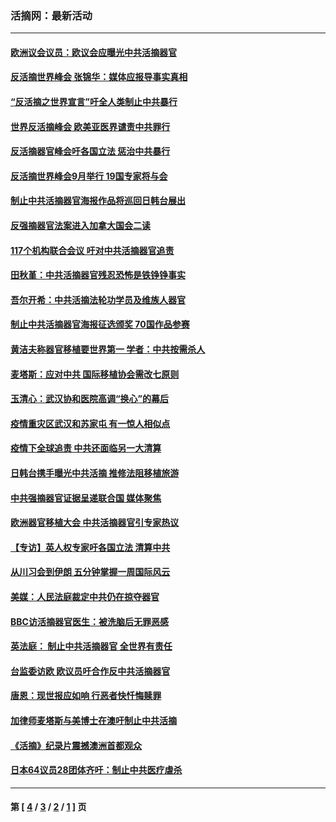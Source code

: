 ### 活摘网：最新活动
---
#### [欧洲议会议员：欧议会应曝光中共活摘器官](../../pages/nf5883/n13336571.md?11060430) 
#### [反活摘世界峰会 张锦华：媒体应报导事实真相](../../pages/nf5883/n13278502.md?11060430) 
#### [“反活摘之世界宣言”吁全人类制止中共暴行](../../pages/nf5883/n13259730.md?11060430) 
#### [世界反活摘峰会 欧美亚医界谴责中共罪行](../../pages/nf5883/n13253550.md?11060430) 
#### [反活摘器官峰会吁各国立法 惩治中共暴行](../../pages/nf5883/n13245052.md?11060430) 
#### [反活摘世界峰会9月举行 19国专家将与会](../../pages/nf5883/n13201492.md?11060430) 
#### [制止中共活摘器官海报作品将巡回日韩台展出](../../pages/nf5883/n13177791.md?11060430) 
#### [反强摘器官法案进入加拿大国会二读](../../pages/nf5883/n13033450.md?11060430) 
#### [117个机构联合会议 吁对中共活摘器官追责](../../pages/nf5883/n12775087.md?11060430) 
#### [田秋堇：中共活摘器官残忍恐怖是铁铮铮事实](../../pages/nf5883/n12702148.md?11060430) 
#### [吾尔开希：中共活摘法轮功学员及维族人器官](../../pages/nf5883/n12693197.md?11060430) 
#### [制止中共活摘器官海报征选颁奖 70国作品参赛](../../pages/nf5883/n12692050.md?11060430) 
#### [黄洁夫称器官移植要世界第一 学者：中共按需杀人](../../pages/nf5883/n12572329.md?11060430) 
#### [麦塔斯：应对中共 国际移植协会需改七原则](../../pages/nf5883/n12514711.md?11060430) 
#### [玉清心：武汉协和医院高调“换心”的幕后](../../pages/nf5883/n12298730.md?11060430) 
#### [疫情重灾区武汉和苏家屯 有一惊人相似点](../../pages/nf5883/n12150824.md?11060430) 
#### [疫情下全球追责 中共还面临另一大清算](../../pages/nf5883/n12070397.md?11060430) 
#### [日韩台携手曝光中共活摘 推修法阻移植旅游](../../pages/nf5883/n11712046.md?11060430) 
#### [中共强摘器官证据呈递联合国 媒体聚焦](../../pages/nf5883/n11546426.md?11060430) 
#### [欧洲器官移植大会 中共活摘器官引专家热议](../../pages/nf5883/n11539095.md?11060430) 
#### [【专访】英人权专家吁各国立法 清算中共](../../pages/nf5883/n11367315.md?11060430) 
#### [从川习会到伊朗 五分钟掌握一周国际风云](../../pages/nf5883/n11338520.md?11060430) 
#### [美媒：人民法庭裁定中共仍在掠夺器官](../../pages/nf5883/n11334897.md?11060430) 
#### [BBC访活摘器官医生：被洗脑后无罪恶感](../../pages/nf5883/n11335935.md?11060430) 
#### [英法庭： 制止中共活摘器官 全世界有责任](../../pages/nf5883/n11330691.md?11060430) 
#### [台监委访欧 欧议员吁合作反中共活摘器官](../../pages/nf5883/n11109190.md?11060430) 
#### [唐恩：现世报应如响 行恶者快忏悔赎罪](../../pages/nf5883/n11104016.md?11060430) 
#### [加律师麦塔斯与美博士在澳吁制止中共活摘](../../pages/nf5883/n10724764.md?11060430) 
#### [《活摘》纪录片震撼澳洲首都观众](../../pages/nf5883/n10722747.md?11060430) 
#### [日本64议员28团体齐吁：制止中共医疗虐杀](../../pages/nf5883/n10587757.md?11060430) 

---
#### 第 [ [4](./4.md?11060430) / [3](./3.md?11060430) / [2](./2.md?11060430) / [1](./1.md?11060430) ] 页
